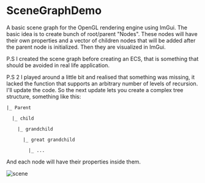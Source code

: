 # SceneGraphDemo
A basic scene graph for the OpenGL rendering engine using ImGui. The basic idea is to create bunch of root/parent "Nodes". These nodes will have their own properties and a vector of children nodes that will be added after the parent node is initialized. Then they are visualized in ImGui.

P.S I created the scene graph before creating an ECS, that is something that should be avoided in real life application.

P.S 2 I played around a little bit and realised that something was missing, it lacked the function that supports an arbitrary number of levels of recursion. I'll update the code. So the next update lets you create a complex tree structure, something like this:

    |_ Parent

      |_ child
         
        |_ grandchild
                 
          |_ great grandchild
                              
            |_ ...


And each node will have their properties inside them.

![scene](https://user-images.githubusercontent.com/69974236/228007582-7067c967-824f-4088-9452-ef2520fc206c.gif)
